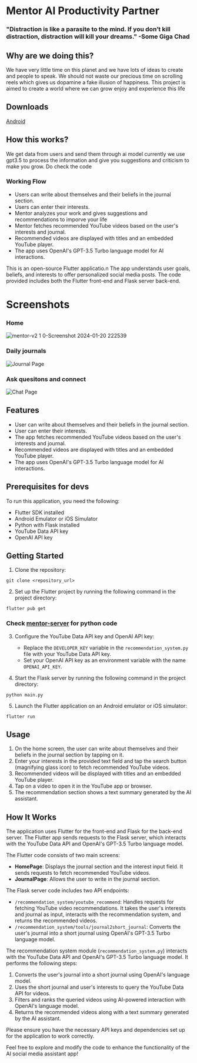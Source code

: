# Mentor AI Productivity Partner
### "Distraction is like a parasite to the mind. If you don’t kill distraction, distraction will kill your dreams." -Some Giga Chad

## Why are we doing this?
We have very little time on this planet and we have lots of ideas to create and people to speak. We should not waste our precious time on scrolling reels which gives us dopamine a fake illusion of happiness. This project is aimed to create a world where we can grow enjoy and experience this life

## Downloads

[Android](https://github.com/prasannan-robots/Bablo/releases/download/v2.1.0/app-arm64-v8a-release.apk)

## How this works?
We get data from users and send them through ai model currently we use gpt3.5 to process the information and give you suggestions and criticism to make you grow. Do check the code

### Working Flow

- Users can write about themselves and their beliefs in the journal section.
- Users can enter their interests.
- Mentor analyzes your work and gives suggestions and recommendations to imporve your life
- Mentor fetches recommended YouTube videos based on the user's interests and journal.
- Recommended videos are displayed with titles and an embedded YouTube player.
- The app uses OpenAI's GPT-3.5 Turbo language model for AI interactions.

This is an open-source Flutter applicatio.n The app understands user goals, beliefs, and interests to offer personalized social media posts. The code provided includes both the Flutter front-end and Flask server back-end.

# Screenshots
### Home

![mentor-v2 1 0-Screenshot 2024-01-20 222539](https://github.com/Bablo-AD/Mentor/assets/64462247/9c521313-3b65-43a8-89d4-6c789aa29cbd)


### Daily journals

![Journal Page](https://github.com/Bablo-AD/Mentor/assets/64462247/d6cb95b0-0751-4549-8124-b9d6f8e070cc)

### Ask quesitons and connect

![Chat Page](https://github.com/Bablo-AD/Mentor/assets/64462247/7fa8250f-be94-4c19-85f4-0b22d90ea67c)


## Features

- User can write about themselves and their beliefs in the journal section.
- User can enter their interests.
- The app fetches recommended YouTube videos based on the user's interests and journal.
- Recommended videos are displayed with titles and an embedded YouTube player.
- The app uses OpenAI's GPT-3.5 Turbo language model for AI interactions.

## Prerequisites for devs

To run this application, you need the following:

- Flutter SDK installed
- Android Emulator or iOS Simulator
- Python with Flask installed
- YouTube Data API key
- OpenAI API key

## Getting Started

1. Clone the repository:

```shell
git clone <repository_url>
```

2. Set up the Flutter project by running the following command in the project directory:

```shell
flutter pub get
```
### Check [mentor-server](https://github.com/bablo-AD/Mentor-server) for python code

3. Configure the YouTube Data API key and OpenAI API key:
   - Replace the `DEVELOPER_KEY` variable in the `recommendation_system.py` file with your YouTube Data API key.
   - Set your OpenAI API key as an environment variable with the name `OPENAI_API_KEY`.

4. Start the Flask server by running the following command in the project directory:

```shell
python main.py
```

5. Launch the Flutter application on an Android emulator or iOS simulator:

```shell
flutter run
```

## Usage

1. On the home screen, the user can write about themselves and their beliefs in the journal section by tapping on it.
2. Enter your interests in the provided text field and tap the search button (magnifying glass icon) to fetch recommended YouTube videos.
3. Recommended videos will be displayed with titles and an embedded YouTube player.
4. Tap on a video to open it in the YouTube app or browser.
5. The recommendation section shows a text summary generated by the AI assistant.

## How It Works

The application uses Flutter for the front-end and Flask for the back-end server. The Flutter app sends requests to the Flask server, which interacts with the YouTube Data API and OpenAI's GPT-3.5 Turbo language model.

The Flutter code consists of two main screens:
- **HomePage**: Displays the journal section and the interest input field. It sends requests to fetch recommended YouTube videos.
- **JournalPage**: Allows the user to write in the journal section.

The Flask server code includes two API endpoints:
- `/recommendation_system/youtube_recommend`: Handles requests for fetching YouTube video recommendations. It takes the user's interests and journal as input, interacts with the recommendation system, and returns the recommended videos.
- `/recommendation_system/tools/journal2short_journal`: Converts the user's journal into a short journal using OpenAI's GPT-3.5 Turbo language model.

The recommendation system module (`recommendation_system.py`) interacts with the YouTube Data API and OpenAI's GPT-3.5 Turbo language model. It performs the following steps:
1. Converts the user's journal into a short journal using OpenAI's language model.
2. Uses the short journal and user's interests to query the YouTube Data API for videos.
3. Filters and ranks the queried videos using AI-powered interaction with OpenAI's language model.
4. Returns the recommended videos along with a text summary generated by the AI assistant.

Please ensure you have the necessary API keys and dependencies set up for the application to work correctly.

Feel free to explore and modify the code to enhance the functionality of the AI social media assistant app!
